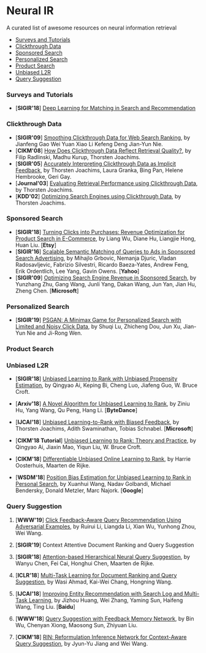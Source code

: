 # Neural IR
A curated list of awesome resources on neural information retrieval

+ [Surveys and Tutorials](#Surveys-and-Tutorials)
+ [Clickthrough Data](#Clickthrough-Data)
+ [Sponsored Search](#Sponsored-Search)
+ [Personalized Search](#Personalized-Search)
+ [Product Search](#Product-Search)
+ [Unbiased L2R](#Unbiased-L2R)
+ [Query Suggestion](#Query-Suggestion)

### Surveys and Tutorials
+ [**SIGIR'18**] [Deep Learning for Matching in Search and Recommendation](https://www.comp.nus.edu.sg/~xiangnan/sigir18-deep.pdf)


### Clickthrough Data
+ [**SIGIR'09**] [Smoothing Clickthrough Data for Web Search Ranking](https://www.microsoft.com/en-us/research/publication/smoothing-clickthrough-data-for-web-search-ranking/), by Jianfeng Gao Wei Yuan Xiao Li Kefeng Deng Jian-Yun Nie.
+ [**CIKM'08**] [How Does Clickthrough Data Reflect Retrieval Quality?](https://www.cs.cornell.edu/people/tj/publications/radlinski_etal_08b.pdf), by Filip Radlinski, Madhu Kurup, Thorsten Joachims.
+ [**SIGIR'05**] [Accurately Interpreting Clickthrough Data as Implicit Feedback](https://www.cs.cornell.edu/people/tj/publications/joachims_etal_05a.pdf), by Thorsten Joachims, Laura Granka, Bing Pan, Helene Hembrooke, Geri Gay.
+ [**Journal'03**] [Evaluating Retrieval Performance using Clickthrough Data](https://www.cs.cornell.edu/people/tj/publications/joachims_02b.pdf), by Thorsten Joachims.
+ [**KDD'02**] [Optimizing Search Engines using Clickthrough Data](https://www.cs.cornell.edu/people/tj/publications/joachims_02c.pdf), by Thorsten Joachims.

### Sponsored Search
+ [**SIGIR'18**] [Turning Clicks into Purchases: Revenue Optimization for Product Search in E-Commerce](http://www.public.asu.edu/~liangwu1/turning-clicks-purchases.pdf), by Liang Wu, Diane Hu, Liangjie Hong, Huan Liu. [**Etsy**]
+ [**SIGIR'16**] [Scalable Semantic Matching of Queries to Ads in Sponsored Search Advertising](https://arxiv.org/pdf/1607.01869.pdf), by Mihajlo Grbovic, Nemanja Djuric, Vladan Radosavljevic, Fabrizio Silvestri, Ricardo Baeza-Yates, Andrew Feng, Erik Ordentlich, Lee Yang, Gavin Owens. [**Yahoo**]
+ [**SIGIR'09**] [Optimizing Search Engine Revenue in Sponsored Search](https://dl.acm.org/citation.cfm?id=1572042), by Yunzhang Zhu, Gang Wang, Junli Yang, Dakan Wang, Jun Yan, Jian Hu, Zheng Chen. [**Microsoft**]

### Personalized Search
+ [**SIGIR'19**] [PSGAN: A Minimax Game for Personalized Search with Limited and Noisy Click Data](http://playbigdata.ruc.edu.cn/dou/publication/2019_sigir_psgan.pdf), by Shuqi Lu, Zhicheng Dou, Jun Xu, Jian-Yun Nie and Ji-Rong Wen. 

### Product Search

### Unbiased L2R
+ [**SIGIR'18**] [Unbiased Learning to Rank with Unbiased Propensity Estimation](https://arxiv.org/abs/1804.05938), by Qingyao Ai, Keping Bi, Cheng Luo, Jiafeng Guo, W. Bruce Croft.
+ [**Arxiv'18**] [A Novel Algorithm for Unbiased Learning to Rank](https://arxiv.org/abs/1809.05818), by Ziniu Hu, Yang Wang, Qu Peng, Hang Li. [**ByteDance**]
+ [**IJCAI'18**] [Unbiased Learning-to-Rank with Biased Feedback](https://www.ijcai.org/proceedings/2018/0738.pdf), by Thorsten Joachims, Adith Swaminathan, Tobias Schnabel. [**Microsoft**]
+ [**CIKM'18 Tutorial**] [Unbiased Learning to Rank: Theory and Practice](http://www.cikm2018.units.it/tutorial8.html), by Qingyao Ai, Jiaxin Mao, Yiqun Liu, W. Bruce Croft.
+ [**CIKM'18**] [Differentiable Unbiased Online Learning to Rank](https://staff.fnwi.uva.nl/m.derijke/wp-content/papercite-data/pdf/oosterhuis-differentiable-2018.pdf), by Harrie Oosterhuis, Maarten de Rijke. 

+ [**WSDM'18**] [Position Bias Estimation for Unbiased Learning to Rank in Personal Search](https://static.googleusercontent.com/media/research.google.com/zh-CN//pubs/archive/46485.pdf), by Xuanhui Wang, Nadav Golbandi, Michael Bendersky, Donald Metzler, Marc Najork. [**Google**]


### Query Suggestion
1. [**WWW'19**] [Click Feedback-Aware Query Recommendation Using Adversarial Examples](), by Ruirui Li, Liangda Li, Xian Wu, Yunhong Zhou, Wei Wang.
1. [**SIGIR'19**] Context Attentive Document Ranking and Query Suggestion

1. [**SIGIR'18**] [Attention-based Hierarchical Neural Query Suggestion](https://arxiv.org/abs/1805.02816), by Wanyu Chen, Fei Cai, Honghui Chen, Maarten de Rijke. 

1. [**ICLR'18**] [Multi-Task Learning for Document Ranking and Query Suggestion](https://openreview.net/pdf?id=SJ1nzBeA-), by Wasi Ahmad, Kai-Wei Chang, Hongning Wang.

1. [**IJCAI'18**] [Improving Entity Recommendation with Search Log and Multi-Task Learning](https://www.ijcai.org/proceedings/2018/0571.pdf), by Jizhou Huang, Wei Zhang, Yaming Sun, Haifeng Wang, Ting Liu. [**Baidu**]

1. [**WWW'18**] [Query Suggestion with Feedback Memory Network](https://dl.acm.org/citation.cfm?doid=3178876.3186068), by Bin Wu, Chenyan Xiong, Maosong Sun, Zhiyuan Liu.

1. [**CIKM'18**] [RIN: Reformulation Inference Network for Context-Aware Query Suggestion](https://jyunyu.csie.org/docs/pubs/cikm2018paper.pdf), by Jyun-Yu Jiang and Wei Wang.





    
